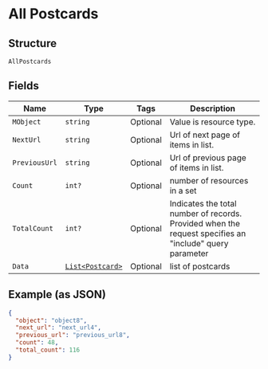 
# All Postcards

## Structure

`AllPostcards`

## Fields

| Name | Type | Tags | Description |
|  --- | --- | --- | --- |
| `MObject` | `string` | Optional | Value is resource type. |
| `NextUrl` | `string` | Optional | Url of next page of items in list. |
| `PreviousUrl` | `string` | Optional | Url of previous page of items in list. |
| `Count` | `int?` | Optional | number of resources in a set |
| `TotalCount` | `int?` | Optional | Indicates the total number of records. Provided when the request specifies an "include" query parameter |
| `Data` | [`List<Postcard>`](../../doc/models/postcard.md) | Optional | list of postcards |

## Example (as JSON)

```json
{
  "object": "object8",
  "next_url": "next_url4",
  "previous_url": "previous_url8",
  "count": 48,
  "total_count": 116
}
```

